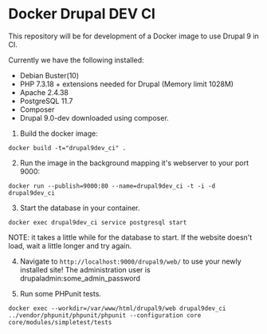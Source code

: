# Docker Drupal DEV CI

This repository will be for development of a Docker image to use Drupal 9 in CI.

Currently we have the following installed:

   - Debian Buster(10)
   - PHP 7.3.18 + extensions needed for Drupal (Memory limit 1028M)
   - Apache 2.4.38
   - PostgreSQL 11.7
   - Composer
   - Drupal 9.0-dev downloaded using composer.


1. Build the docker image:
```
docker build -t="drupal9dev_ci" .
```
2. Run the image in the background mapping it's webserver to your port 9000:
```
docker run --publish=9000:80 --name=drupal9dev_ci -t -i -d drupal9dev_ci
```
3. Start the database in your container.
```
docker exec drupal9dev_ci service postgresql start
```
NOTE: it takes a little while for the database to start. If the website doesn't load, wait a little longer and try again.

4. Navigate to `http://localhost:9000/drupal9/web/` to use your newly installed site! The administration user is drupaladmin:some_admin_password

5. Run some PHPunit tests.
```
docker exec --workdir=/var/www/html/drupal9/web drupal9dev_ci ../vendor/phpunit/phpunit/phpunit --configuration core core/modules/simpletest/tests
```

